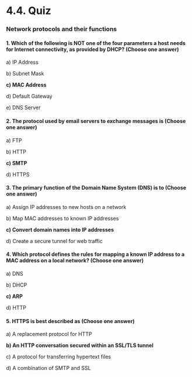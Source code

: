 # 4.4. Quiz

### Network protocols and their functions

#### 1. Which of the following is NOT one of the four parameters a host needs for Internet connectivity, as provided by DHCP? (Choose one answer)

a) IP Address

b) Subnet Mask

**c) MAC Address**

d) Default Gateway

e) DNS Server

#### 2. The protocol used by email servers to exchange messages is (Choose one answer)

a) FTP

b) HTTP

**c) SMTP**

d) HTTPS

#### 3. The primary function of the Domain Name System (DNS) is to (Choose one answer)

a) Assign IP addresses to new hosts on a network

b) Map MAC addresses to known IP addresses

**c) Convert domain names into IP addresses**

d) Create a secure tunnel for web traffic

#### 4. Which protocol defines the rules for mapping a known IP address to a MAC address on a local network? (Choose one answer)

a) DNS

b) DHCP

**c) ARP**

d) HTTP

#### 5. HTTPS is best described as (Choose one answer)

a) A replacement protocol for HTTP

**b) An HTTP conversation secured within an SSL/TLS tunnel**

c) A protocol for transferring hypertext files

d) A combination of SMTP and SSL
